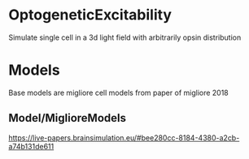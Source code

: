# OptogeneticExcitability
Simulate single cell in a 3d light field with arbitrarily opsin distribution
# Models
Base models are migliore cell models from paper of migliore 2018
## Model/MiglioreModels
https://live-papers.brainsimulation.eu/#bee280cc-8184-4380-a2cb-a74b131de611